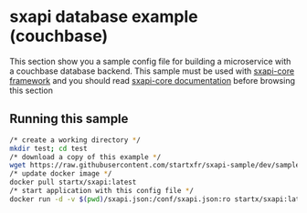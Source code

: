 sxapi database example (couchbase)
==================================

This section show you a sample config file for building a microservice 
with a couchbase database backend. 
This sample must be used with 
[sxapi-core framework](https://github.com/startxfr/sxapi-core) and you should
read 
[sxapi-core documentation](https://github.com/startxfr/sxapi-core/tree/master/docs) 
before browsing this section 

Running this sample
-------------------

```bash
/* create a working directory */
mkdir test; cd test
/* download a copy of this example */
wget https://raw.githubusercontent.com/startxfr/sxapi-sample/dev/samples/db/couchbase/sxapi.json
/* update docker image */
docker pull startx/sxapi:latest
/* start application with this config file */
docker run -d -v $(pwd)/sxapi.json:/conf/sxapi.json:ro startx/sxapi:latest
```